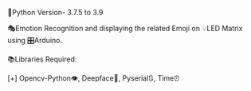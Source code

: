 🐍Python Version- 3.7.5 to 3.9

🎭Emotion Recognition and displaying the related Emoji on 💡LED Matrix using 🎛Arduino.

📚Libraries Required:

[+] Opencv-Python👁, Deepface👾, Pyserial🔃, Time⏰
